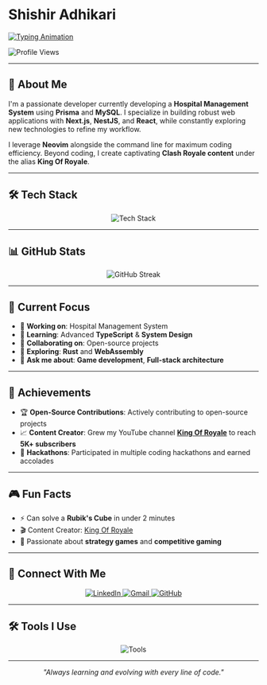 # Shishir Adhikari

[![Typing Animation](https://readme-typing-svg.demolab.com?font=Fira+Code&weight=600&size=28&duration=3000&pause=1000&color=22D3EE&center=true&vCenter=true&width=500&lines=Hey+there!+I'm+Shishir;Full-Stack+Developer;Open-Source+Enthusiast;Clash+Royale+Creator)](https://github.com/adkshishir)

![Profile Views](https://komarev.com/ghpvc/?username=adkshishir&color=blueviolet)

---

## 🚀 About Me

I'm a passionate developer currently developing a **Hospital Management System** using **Prisma** and **MySQL**. I specialize in building robust web applications with **Next.js**, **NestJS**, and **React**, while constantly exploring new technologies to refine my workflow.

I leverage **Neovim** alongside the command line for maximum coding efficiency. Beyond coding, I create captivating **Clash Royale content** under the alias **King Of Royale**.

---

## 🛠 Tech Stack

<div align="center">
  <img src="https://skillicons.dev/icons?i=mysql,express,react,nodejs,c,cpp,cs,html,css,js,typescript,nextjs,nestjs,prisma,tailwind,git,github,linux,vscode" alt="Tech Stack" />
<!--  <img src="https://github-readme-stats.vercel.app/api/top-langs/?username=adkshishir&langs_count=8&theme=radical" alt="Top Languages" /> -->
</div>

---

## 📊 GitHub Stats

<div align="center">
<!--   <img src="https://github-readme-stats.vercel.app/api?username=adkshishir&show_icons=true&theme=radical" alt="GitHub Stats" /> -->
  
  <img src="https://github-readme-streak-stats.herokuapp.com/?user=adkshishir&theme=radical" alt="GitHub Streak" />

 
</div>

---

## 🚀 Current Focus

- 🔭 **Working on**: Hospital Management System
- 🌱 **Learning**: Advanced **TypeScript** & **System Design**
- 👯 **Collaborating on**: Open-source projects
- 🤔 **Exploring**: **Rust** and **WebAssembly**
- 💬 **Ask me about**: **Game development**, **Full-stack architecture**

---

## 🌟 Achievements

- 🏆 **Open-Source Contributions**: Actively contributing to open-source projects
- 📈 **Content Creator**: Grew my YouTube channel **[King Of Royale](https://youtube.com/@king-of-royale)** to reach **5K+ subscribers**
- 🥇 **Hackathons**: Participated in multiple coding hackathons and earned accolades

---

## 🎮 Fun Facts

- ⚡ Can solve a **Rubik's Cube** in under 2 minutes
- 🎬 Content Creator: [King Of Royale](https://youtube.com/@king-of-royale)
- 🎯 Passionate about **strategy games** and **competitive gaming**

---

## 🤝 Connect With Me

<div align="center">
  <a href="https://www.linkedin.com/in/shishir-adhikari-917432254/">
    <img src="https://img.shields.io/badge/LinkedIn-0077B5?style=for-the-badge&logo=linkedin&logoColor=white" alt="LinkedIn" />
  </a>
  <a href="mailto:adhikarishishir50@gmail.com">
    <img src="https://img.shields.io/badge/Gmail-D14836?style=for-the-badge&logo=gmail&logoColor=white" alt="Gmail" />
  </a>
  <a href="https://github.com/adkshishir">
    <img src="https://img.shields.io/badge/GitHub-181717?style=for-the-badge&logo=github&logoColor=white" alt="GitHub" />
  </a>
</div>

---

## 🛠️ Tools I Use

<div align="center">
  <img src="https://skillicons.dev/icons?i=neovim,vscode,linux,git,github,figma,postman,docker,heroku,vercel&theme=dark" alt="Tools" />
</div>

---

<p align="center">
  <i>"Always learning and evolving with every line of code."</i>
</p>
